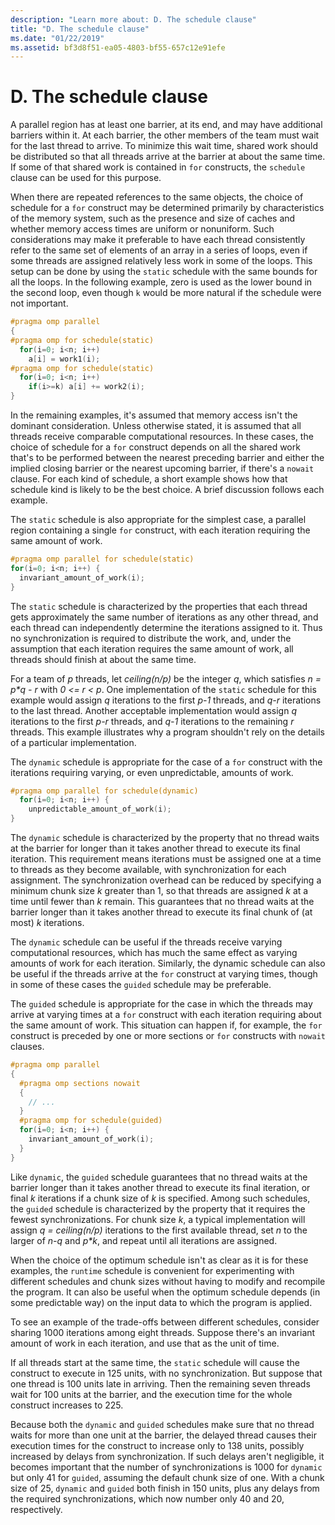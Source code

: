 ```yaml
---
description: "Learn more about: D. The schedule clause"
title: "D. The schedule clause"
ms.date: "01/22/2019"
ms.assetid: bf3d8f51-ea05-4803-bf55-657c12e91efe
---
```

# D. The schedule clause

A parallel region has at least one barrier, at its end, and may have additional barriers within it. At each barrier, the other members of the team must wait for the last thread to arrive. To minimize this wait time, shared work should be distributed so that all threads arrive at the barrier at about the same time. If some of that shared work is contained in `for` constructs, the `schedule` clause can be used for this purpose.

When there are repeated references to the same objects, the choice of schedule for a `for` construct may be determined primarily by characteristics of the memory system, such as the presence and size of caches and whether memory access times are uniform or nonuniform. Such considerations may make it preferable to have each thread consistently refer to the same set of elements of an array in a series of loops, even if some threads are assigned relatively less work in some of the loops. This setup can be done by using the `static` schedule with the same bounds for all the loops. In the following example, zero is used as the lower bound in the second loop, even though `k` would be more natural if the schedule were not important.

```cpp
#pragma omp parallel
{
#pragma omp for schedule(static)
  for(i=0; i<n; i++)
    a[i] = work1(i);
#pragma omp for schedule(static)
  for(i=0; i<n; i++)
    if(i>=k) a[i] += work2(i);
}
```

In the remaining examples, it's assumed that memory access isn't the dominant consideration. Unless otherwise stated, it is assumed that all threads receive comparable computational resources. In these cases, the choice of schedule for a `for` construct depends on all the shared work that's to be performed between the nearest preceding barrier and either the implied closing barrier or the nearest upcoming  barrier, if there's a `nowait` clause. For each kind of schedule, a short example shows how that schedule kind is likely to be the best choice. A brief discussion follows each example.

The `static` schedule is also appropriate for the simplest case, a parallel region containing a single `for` construct, with each iteration requiring the same amount of work.

```cpp
#pragma omp parallel for schedule(static)
for(i=0; i<n; i++) {
  invariant_amount_of_work(i);
}
```

The `static` schedule is characterized by the properties that each thread gets approximately the same number of iterations as any other thread, and each thread can independently determine the iterations assigned to it. Thus no synchronization is required to distribute the work, and, under the assumption that each iteration requires the same amount of work, all threads should finish at about the same time.

For a team of *p* threads, let *ceiling(n/p)* be the integer *q*, which satisfies *n = p\*q - r* with *0 <= r < p*. One implementation of the `static` schedule for this example would assign *q* iterations to the first *p-1* threads, and *q-r* iterations to the last thread.  Another acceptable implementation would assign *q* iterations to the first *p-r* threads, and *q-1* iterations to the remaining *r* threads. This example illustrates why a program shouldn't rely on the details of a particular implementation.

The `dynamic` schedule is appropriate for the case of a `for` construct with the iterations requiring varying, or even unpredictable, amounts of work.

```cpp
#pragma omp parallel for schedule(dynamic)
  for(i=0; i<n; i++) {
    unpredictable_amount_of_work(i);
}
```

The `dynamic` schedule is characterized by the property that no thread waits at the barrier for longer than it takes another thread to execute its final iteration. This requirement means iterations must be assigned one at a time to threads as they become available, with synchronization for each assignment. The synchronization overhead can be reduced by specifying a minimum chunk size *k* greater than 1, so that threads are assigned *k* at a time until fewer than *k* remain. This guarantees that no thread waits at the barrier longer than it takes another thread to execute its final chunk of (at most) *k* iterations.

The `dynamic` schedule can be useful if the threads receive varying computational resources, which has much the same effect as varying amounts of work for each iteration. Similarly, the dynamic schedule can also be useful if the threads arrive at the `for` construct at varying times, though in some of these cases the `guided` schedule may be preferable.

The `guided` schedule is appropriate for the case in which the threads may arrive at varying times at a `for` construct with each iteration requiring about the same amount of work. This situation can happen if, for example, the `for` construct is preceded by one or more sections or `for` constructs with `nowait` clauses.

```cpp
#pragma omp parallel
{
  #pragma omp sections nowait
  {
    // ...
  }
  #pragma omp for schedule(guided)
  for(i=0; i<n; i++) {
    invariant_amount_of_work(i);
  }
}
```

Like `dynamic`, the `guided` schedule guarantees that no thread waits at the barrier longer than it takes another thread to execute its final iteration, or final *k* iterations if a chunk size of *k* is specified. Among such schedules, the `guided` schedule is characterized by the property that it requires the fewest synchronizations. For chunk size *k*, a typical implementation will assign *q = ceiling(n/p)* iterations to the first available thread, set *n* to the larger of *n-q* and *p\*k*, and repeat until all iterations are assigned.

When the choice of the optimum schedule isn't as clear as it is for these examples, the `runtime` schedule is convenient for experimenting with different schedules and chunk sizes without having to modify and recompile the program. It can also be useful when the optimum schedule depends (in some predictable way) on the input data to which the program is applied.

To see an example of the trade-offs between different schedules, consider sharing 1000 iterations among eight threads. Suppose there's an invariant amount of work in each iteration, and use that as the unit of time.

If all threads start at the same time, the `static` schedule will cause the construct to execute in 125 units, with no synchronization. But suppose that one thread is 100 units late in arriving. Then the remaining seven threads wait for 100 units at the barrier, and the execution time for the whole construct increases to 225.

Because both the `dynamic` and `guided` schedules make sure that no thread waits for more than one unit at the barrier, the delayed thread causes their execution times for the construct to increase only to 138 units, possibly increased by delays from synchronization. If such delays aren't negligible, it becomes important that the number of synchronizations is 1000 for `dynamic` but only 41 for `guided`, assuming the default chunk size of one. With a chunk size of 25, `dynamic` and `guided` both finish in 150 units, plus any delays from the required synchronizations, which now number only 40 and 20, respectively.
